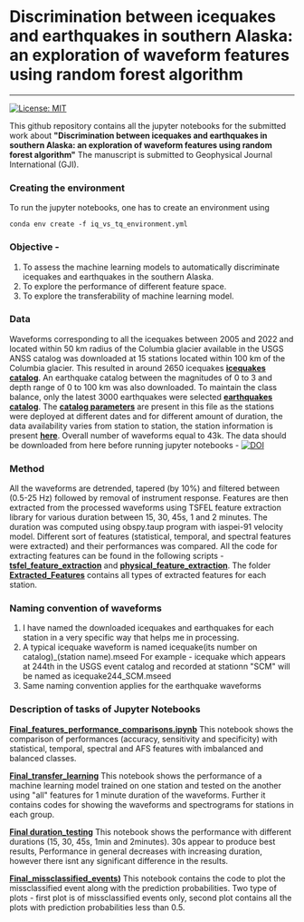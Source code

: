 
# Discrimination between icequakes and earthquakes in southern Alaska: an exploration of waveform features using random forest algorithm

---
[![License: MIT](https://img.shields.io/badge/License-MIT-yellow.svg)](https://opensource.org/licenses/MIT)

This github repository contains all the jupyter notebooks for the submitted work about **"Discrimination between icequakes and earthquakes in southern Alaska: an exploration of waveform features using random forest algorithm"**
The manuscript is submitted to Geophysical Journal International (GJI). 


### Creating the environment
To run the jupyter notebooks, one has to create an environment using 

```
conda env create -f iq_vs_tq_environment.yml
```

### Objective - 
1) To assess the machine learning models to automatically discriminate icequakes and earthquakes in the southern Alaska.
2) To explore the performance of different feature space. 
3) To explore the transferability of machine learning model. 

### Data 
Waveforms corresponding to all the icequakes between 2005 and 2022 and located within 50 km radius of the Columbia glacier available in the USGS ANSS catalog was downloaded at 15 stations located within 100 km of the Columbia glacier. This resulted in around 2650 icequakes **[icequakes catalog](https://github.com/Akashkharita/Kharita_et_al_2024_Icequakes/blob/c402e46c7c38510afa3cb4cac58e4ad8815404bf/Catalogs/icequakes_catalog.csv)**. An earthquake catalog between the magnitudes of 0 to 3 and depth range of 0 to 100 km was also downloaded. To maintain the class balance, only the latest 3000 earthquakes were selected **[earthquakes catalog](https://github.com/Akashkharita/Kharita_et_al_2024_Icequakes/blob/c402e46c7c38510afa3cb4cac58e4ad8815404bf/Catalogs/earthquakes_catalog.csv)**. The **[catalog parameters](https://github.com/Akashkharita/Kharita_et_al_2024_Icequakes/blob/23469bf6cf58d8992332d892c13eddef4dcaf445/Catalogs/catalog_parameters.txt)** are present in this file  as the stations were deployed at different dates and for different amount of duration, the data availability varies from station to station, the station information is present **[here](https://github.com/Akashkharita/Kharita_et_al_2024_Icequakes/blob/c402e46c7c38510afa3cb4cac58e4ad8815404bf/Catalogs/gmap-stations.txt)**. Overall number of waveforms equal to 43k. The data should be downloaded from here before running jupyter notebooks - [![DOI](https://zenodo.org/badge/DOI/10.5281/zenodo.7523349.svg)](https://doi.org/10.5281/zenodo.7523349)

### Method 

All the waveforms are detrended, tapered (by 10%) and filtered between (0.5-25 Hz) followed by removal of instrument response. Features are then extracted from the processed waveforms using TSFEL feature extraction library for various duration between 15, 30, 45s, 1 and 2 minutes. The duration was computed using obspy.taup program with iaspei-91 velocity model. Different sort of features (statistical, temporal, and spectral features were extracted) and their performances was compared. All the code for extracting features can be found in the following scripts - **[tsfel_feature_extraction](https://github.com/Akashkharita/Kharita_et_al_2024_Icequakes/blob/ef3434b0cff4502dc5c8665da577d103909fe251/Feature_Extraction_Scripts/Tsfel_feature_extraction.py)** and **[physical_feature_extraction](https://github.com/Akashkharita/Kharita_et_al_2024_Icequakes/blob/ef3434b0cff4502dc5c8665da577d103909fe251/Feature_Extraction_Scripts/Physical_Feature_Extraction.py)**. The folder **[Extracted_Features](https://github.com/Akashkharita/Kharita_et_al_2024_Icequakes/tree/ef3434b0cff4502dc5c8665da577d103909fe251/Extracted_Features)** contains all types of extracted features for each station. 



### Naming convention of waveforms

1) I have named the downloaded icequakes and earthquakes for each station in a very specific way that helps me in processing. 
2) A typical icequake waveform is named icequake(its number on catalog)_(station name).mseed
   For example - icequake which appears at 244th in the USGS event catalog and recorded at stationn "SCM" will be named as icequake244_SCM.mseed
3) Same naming convention applies for the earthquake waveforms

 
### Description of tasks of Jupyter Notebooks

**[Final_features_performance_comparisons.ipynb](https://github.com/Akashkharita/Icequake_Earthquake_Discrimination/blob/main/Final_feature_performance_comparisons.ipynb)**
This notebook shows the comparison of performances (accuracy, sensitivity and specificity) with statistical, temporal, spectral and AFS features with imbalanced and balanced classes. 

**[Final_transfer_learning](https://github.com/Akashkharita/Icequake_Earthquake_Discrimination/blob/main/Final_Transfer_Learning.ipynb)**
This notebook shows the performance of a machine learning model trained on one station and tested on the another using "all" features for 1 minute duration of the waveforms. Further it contains codes for showing the waveforms and spectrograms for stations in each group. 

**[Final duration_testing](https://github.com/Akashkharita/Icequake_Earthquake_Discrimination/blob/main/Final_duration_testing.ipynb)**
This notebook shows the performance with different durations (15, 30, 45s, 1min and 2minutes). 30s appear to produce best results, Performance in general decreases with increasing duration, however there isnt any significant difference in the results. 

**[Final_missclassified_events](https://github.com/Akashkharita/Icequake_Earthquake_Discrimination/blob/main/Final_misclassified_events.ipynb))**
This notebook contains the code to plot the missclassified event along with the prediction probabilities. Two type of plots - first plot is of missclassified events only, second plot contains all the plots with prediction probabilities less than 0.5. 



